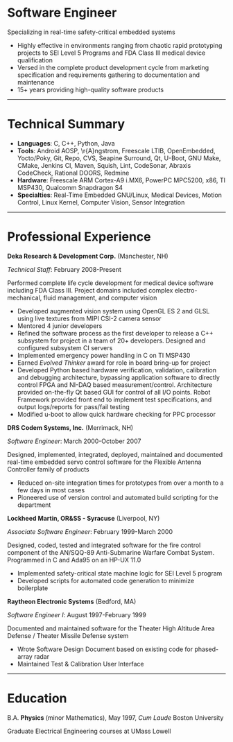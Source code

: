 Software Engineer
=================

Specializing in real-time safety-critical embedded systems

+ Highly effective in environments ranging from chaotic rapid prototyping
  projects to SEI Level 5 Programs and FDA Class III medical device
  qualification
+ Versed in the complete product development cycle from marketing specification
  and requirements gathering to documentation and maintenance
+ 15+ years providing high-quality software products

----

Technical Summary
=================

+ __Languages__: C, C++, Python, Java
+ __Tools__: Android AOSP, \r{A}ngstrom, Freescale LTIB, OpenEmbedded,
  Yocto/Poky, Git, Repo, CVS, Seapine Surround, Qt, U-Boot, GNU Make, CMake,
  Jenkins CI, Maven, Squish, Lint, CodeSonar, Abraxis CodeCheck, Rational
  DOORS, Redmine
+ __Hardware__: Freescale ARM Cortex-A9 i.MX6, PowerPC MPC5200, x86, TI MSP430,
  Qualcomm Snapdragon S4
+ __Specialties__: Real-Time Embedded GNU/Linux, Medical Devices, Motion
  Control, Linux Kernel, Computer Vision, Sensor Integration

----

Professional Experience
=======================

__Deka Research & Development Corp.__ (Manchester, NH)

*Technical Staff*: February 2008-Present

Performed complete life cycle development for medical device software including
FDA Class III. Project domains included complex electro-mechanical, fluid
management, and computer vision

+ Developed augmented vision system using OpenGL ES 2 and GLSL using live
  textures from MIPI CSI-2 camera sensor
+ Mentored 4 junior developers
+ Refined the software process as the first developer to release a C++
  subsystem for project in a team of 20+ developers. Designed and configured
  subsystem CI servers
+ Implemented emergency power handling in C on TI MSP430 
+ Earned *Evolved Thinker* award for role in board bring-up for project
+ Developed Python based hardware verification, validation, calibration and
  debugging architecture, bypassing application software to directly control
  FPGA and NI-DAQ based measurement/control. Architecture provided on-the-fly
  Qt based GUI for control of all I/O points. Robot Framework provided front
  end to implement test specifications, and output logs/reports for pass/fail
  testing
+ Modified u-boot to allow quick hardware checking for PPC processor

__DRS Codem Systems, Inc.__ (Merrimack, NH)

*Software Engineer*: March 2000-October 2007

Designed, implemented, integrated, deployed, maintained and documented
real-time embedded servo control software for the Flexible Antenna Controller
family of products

+ Reduced on-site integration times for prototypes from over a month to a few
  days in most cases
+ Pioneered use of version control and automated build scripting for the
  department

__Lockheed Martin, OR&SS - Syracuse__ (Liverpool, NY)

*Associate Software Engineer*: February 1999-March 2000

Designed, coded, tested and integrated software for the fire control component
of the AN/SQQ-89 Anti-Submarine Warfare Combat System. Programmed in C and
Ada95 on an HP-UX 11.0

+ Implemented safety-critical state machine logic for SEI Level 5 program
+ Developed scripts for automated code generation to minimize boilerplate

__Raytheon Electronic Systems__ (Bedford, MA)

*Software Engineer I*: August 1997-February 1999

Documented and maintained software for the Theater High Altitude Area Defense /
Theater Missile Defense system

+ Wrote Software Design Document based on existing code for phased-array radar
+ Maintained Test & Calibration User Interface

----

Education
=========

B.A. __Physics__ (minor Mathematics), May 1997, _Cum Laude_ Boston University

Graduate Electrical Engineering courses at UMass Lowell
